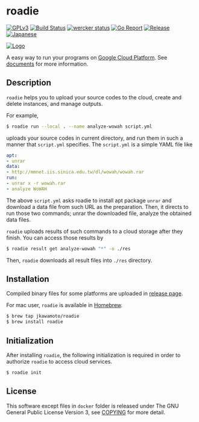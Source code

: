 # roadie
[![GPLv3](https://img.shields.io/badge/license-GPLv3-blue.svg)](https://www.gnu.org/copyleft/gpl.html)
[![Build Status](https://travis-ci.org/jkawamoto/roadie.svg?branch=master)](https://travis-ci.org/jkawamoto/roadie)
[![wercker status](https://app.wercker.com/status/6c499024136e7067b86bef4bd07d7f62/s/master "wercker status")](https://app.wercker.com/project/byKey/6c499024136e7067b86bef4bd07d7f62)
[![Go Report](https://goreportcard.com/badge/github.com/jkawamoto/roadie)](https://goreportcard.com/report/github.com/jkawamoto/roadie)
[![Release](https://img.shields.io/badge/release-0.3.10-brightgreen.svg)](https://github.com/jkawamoto/roadie/releases/tag/v0.3.10)
[![Japanese](https://img.shields.io/badge/qiita-%E6%97%A5%E6%9C%AC%E8%AA%9E-brightgreen.svg)](http://qiita.com/jkawamoto/items/751558536a597a33ae2a)

[![Logo](https://jkawamoto.github.io/roadie/img/banner.png)](https://jkawamoto.github.io/roadie/)

A easy way to run your programs on
[Google Cloud Platform](https://cloud.google.com/).
See [documents](https://jkawamoto.github.io/roadie/) for more information.

## Description
`roadie` helps you to upload your source codes to the cloud, create and delete
instances, and manage outputs.

For example,

```sh
$ roadie run --local . --name analyze-wowah script.yml
```

uploads your source codes in current directory, and run them in such a manner
that `script.yml` specifies. The `script.yml` is a simple YAML file like

```yaml
apt:
- unrar
data:
- http://mmnet.iis.sinica.edu.tw/dl/wowah/wowah.rar
run:
- unrar x -r wowah.rar
- analyze WoWAH
```

The above `script.yml` asks roadie to install apt package `unrar` and
download a data file from such URL as the preparation. Then, it directs
to run those two commands; unrar the downloaded file, analyze the obtained
data files.

`roadie` uploads results of such commands to a cloud storage after they finish.
You can access those results by

```sh
$ roadie result get analyze-wowah "*" -o ./res
```

Then, `roadie` downloads all result files into `./res` directory.

## Installation
Compiled binary files for some platforms are uploaded in
[release page](https://github.com/jkawamoto/roadie/releases).

For mac user, `roadie` is available in [Homebrew](http://brew.sh/).

```sh
$ brew tap jkawamoto/roadie
$ brew install roadie
```

## Initialization
After installing `roadie`, the following initialization is required in order to
authorize `roadie` to access cloud services.

```sh
$ roadie init
```

## License
This software except files in `docker` folder is released under The GNU General Public License Version 3, see [COPYING](COPYING) for more detail.
